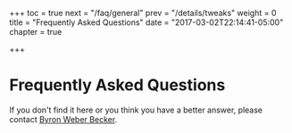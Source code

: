 +++
toc = true
next = "/faq/general"
prev = "/details/tweaks"
weight = 0
title = "Frequently Asked Questions"
date = "2017-03-02T22:14:41-05:00"
chapter = true

+++

# Frequently Asked Questions


If you don't find it here or you think you have a better answer, 
please contact [Byron Weber Becker](info@lpr-for-geeks.ca).

<!--
## Notes

### Fairness
Is the same method used in rural and urban areas?

What would happen in a 5 member district in NW Calgary where one Party normally gets 50%-60% of the vote? Would we still get 5 from the same Party?

What happens if one rural riding gets put into a region with several urban ridings?  Would their concerns still be represented?

### General
Does this method leave "safe seats" ? Same person same seat?

How does this produce a proportional result?

How is this different than STV (Single Transferable Vote)?

How is this different than RUPR (Rural-Urban Proportional Representation)?

Is one, say Liberal, competing against all other Liberals in the five ridings or he or she only competing against the other party candidates in that one riding?

### Regions
How are the regions created?

### Counting
How long will it take to count the vote?

Once someone is elected in a given riding are all other candidates from that riding are eliminated?


### LPR+
Would the top-up seats be assigned to the region as a whole not the single member ridings?

-->

